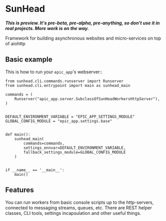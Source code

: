 SunHead
=======

***This is preview. It's pre-beta, pre-alpha, pre-anything, so don't use it in real projects. 
More work is on the way.***

Framework for building asynchronous websites and micro-services on top of aiohttp

Basic example
-------------

This is how to run your ``epic_app``'s webserver::

    from sunhead.cli.commands.runserver import Runserver
    from sunhead.cli.entrypoint import main as sunhead_main
    
    commands = (
        Runserver("apic_app.server.SubclassOfSunHeadWorkersHttpServer"),   
    )
    
    
    DEFAULT_ENVIRONMENT_VARIABLE = "EPIC_APP_SETTINGS_MODULE"
    GLOBAL_CONFIG_MODULE = "epic_app.settings.base"
    
    
    def main():
        sunhead_main(
            commands=commands,
            settings_ennvar=DEFAULT_ENVIRONMENT_VARIABLE,
            fallback_settings_module=GLOBAL_CONFIG_MODULE
        )
    
    
    if __name__ == '__main__':
        main()

Features
--------

You can run workers from basic console scripts up to the http-servers, connected to messaging streams, queues, etc.
There are REST helper classes, CLI tools, settings incapsulation and other useful things.
